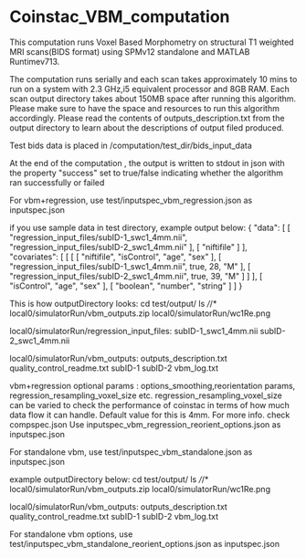 # Coinstac_VBM_computation
This computation runs Voxel Based Morphometry on structural T1 weighted MRI scans(BIDS format) using SPMv12 standalone and MATLAB Runtimev713. 

The computation runs serially and each scan takes approximately 10 mins to run on a system with 2.3 GHz,i5 equivalent processor and 8GB RAM. Each scan output directory takes about 150MB space after running this algorithm. Please make sure to have the space and resources to run this algorithm accordingly. Please read the contents of outputs_description.txt from the output directory to learn about the descriptions of output filed produced.

Test bids data is placed in /computation/test_dir/bids_input_data

At the end of the computation , the output is written to stdout in json with the property "success" set to true/false indicating whether the algorithm ran successfully or failed

For vbm+regression, use test/inputspec_vbm_regression.json as inputspec.json

if you use sample data in test directory, example output below:
{
  "data": [
    [
      "regression_input_files/subID-1_swc1_4mm.nii",
      "regression_input_files/subID-2_swc1_4mm.nii"
    ],
    [
      "niftifile"
    ]
  ],
  "covariates": [
    [
      [
        [
          "niftifile",
          "isControl",
          "age",
          "sex"
        ],
        [
          "regression_input_files/subID-1_swc1_4mm.nii",
          true,
          28,
          "M"
        ],
        [
          "regression_input_files/subID-2_swc1_4mm.nii",
          true,
          39,
          "M"
        ]
      ]
    ],
    [
      "isControl",
      "age",
      "sex"
    ],
    [
      "boolean",
      "number",
      "string"
    ]
  ]
}

This is how outputDirectory looks:
cd test/output/
ls */*/*
local0/simulatorRun/vbm_outputs.zip	local0/simulatorRun/wc1Re.png

local0/simulatorRun/regression_input_files:
subID-1_swc1_4mm.nii	subID-2_swc1_4mm.nii

local0/simulatorRun/vbm_outputs:
outputs_description.txt		quality_control_readme.txt	subID-1				subID-2				vbm_log.txt

vbm+regression optional params : 
options_smoothing,reorientation params, regression_resampling_voxel_size etc. regression_resampling_voxel_size can be varied 
to check the performance of coinstac in terms of how much data flow it can handle. Default value for this is 4mm.
For more info. check compspec.json
Use inputspec_vbm_regression_reorient_options.json as inputspec.json


For standalone vbm, use test/inputspec_vbm_standalone.json as inputspec.json

example outputDirectory below:
cd test/output/
ls */*/*
local0/simulatorRun/vbm_outputs.zip	local0/simulatorRun/wc1Re.png

local0/simulatorRun/vbm_outputs:
outputs_description.txt		quality_control_readme.txt	subID-1				subID-2				vbm_log.txt

For standalone vbm options, use test/inputspec_vbm_standalone_reorient_options.json as inputspec.json